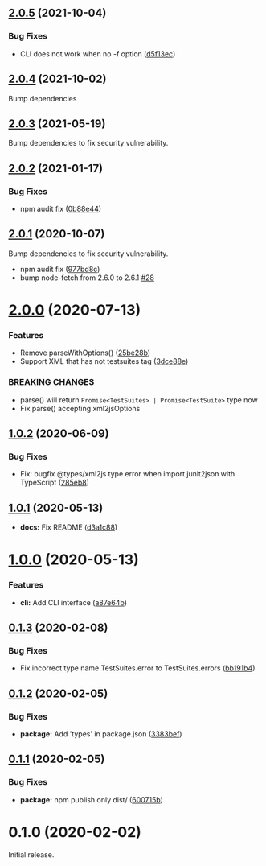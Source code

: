 ## [2.0.5](https://github.com/Kesin11/ts-junit2json/compare/v2.0.4...v2.0.5) (2021-10-04)


### Bug Fixes

* CLI does not work when no -f option ([d5f13ec](https://github.com/Kesin11/ts-junit2json/commit/d5f13ecb2d3e5829827eb81e35c8434f7732dee1))



## [2.0.4](https://github.com/Kesin11/ts-junit2json/compare/v2.0.3...v2.0.4) (2021-10-02)

Bump dependencies

## [2.0.3](https://github.com/Kesin11/ts-junit2json/compare/v2.0.2...v2.0.3) (2021-05-19)

Bump dependencies to fix security vulnerability.


## [2.0.2](https://github.com/Kesin11/ts-junit2json/compare/v2.0.1...v2.0.2) (2021-01-17)


### Bug Fixes

* npm audit fix ([0b88e44](https://github.com/Kesin11/ts-junit2json/commit/0b88e441d077f14e0443b7260393b65b0ff78335))



## [2.0.1](https://github.com/Kesin11/ts-junit2json/compare/v2.0.0...v2.0.1) (2020-10-07)

Bump dependencies to fix security vulnerability.

* npm audit fix ([977bd8c](https://github.com/Kesin11/ts-junit2json/commit/977bd8c99fd569527f7a9f6411092e52c0aea98e))
* bump node-fetch from 2.6.0 to 2.6.1 [#28](https://github.com/Kesin11/ts-junit2json/pull/28)


# [2.0.0](https://github.com/Kesin11/ts-junit2json/compare/v1.0.2...v2.0.0) (2020-07-13)


### Features

* Remove parseWithOptions() ([25be28b](https://github.com/Kesin11/ts-junit2json/commit/25be28b5e1743611ae1b0280b27d877fa0a9c1ad))
* Support XML that has not testsuites tag ([3dce88e](https://github.com/Kesin11/ts-junit2json/commit/3dce88ebfdda57882ec014fd917865c16c20c3d0))


### BREAKING CHANGES

* parse() will return `Promise<TestSuites> | Promise<TestSuite>` type now
* Fix parse() accepting xml2jsOptions



## [1.0.2](https://github.com/Kesin11/ts-junit2json/compare/v1.0.1...v1.0.2) (2020-06-09)


### Bug Fixes

* Fix: bugfix @types/xml2js type error when import junit2json with TypeScript ([285eb8](https://github.com/Kesin11/ts-junit2json/commit/285eb82cc0f3a786d86787c68227a91c3cb86ba4))


## [1.0.1](https://github.com/Kesin11/ts-junit2json/compare/v1.0.0...v1.0.1) (2020-05-13)


* **docs:** Fix README ([d3a1c88](https://github.com/Kesin11/ts-junit2json/commit/d3a1c881194988754c79bd2563cf5a94ea6a5ea2))



# [1.0.0](https://github.com/Kesin11/ts-junit2json/compare/v0.1.3...v1.0.0) (2020-05-13)


### Features

* **cli:** Add CLI interface ([a87e64b](https://github.com/Kesin11/ts-junit2json/commit/a87e64b805a1fab674678b1e5586589d50d613c4))



## [0.1.3](https://github.com/Kesin11/ts-junit2json/compare/v0.1.2...v0.1.3) (2020-02-08)


### Bug Fixes

* Fix incorrect type name TestSuites.error to TestSuites.errors ([bb191b4](https://github.com/Kesin11/ts-junit2json/commit/bb191b4215873568e82e659c5a740e133614a8de))



## [0.1.2](https://github.com/Kesin11/ts-junit2json/compare/v0.1.1...v0.1.2) (2020-02-05)


### Bug Fixes

* **package:** Add 'types' in package.json ([3383bef](https://github.com/Kesin11/ts-junit2json/commit/3383befc8e6e05eea18dbfdb48aea9aba97aa6e8))



## [0.1.1](https://github.com/Kesin11/ts-junit2json/compare/v0.1.0...v0.1.1) (2020-02-05)


### Bug Fixes

* **package:** npm publish only dist/ ([600715b](https://github.com/Kesin11/ts-junit2json/commit/600715ba02575c1d6876a18d2df4b878a2782026))



# 0.1.0 (2020-02-02)

Initial release.
